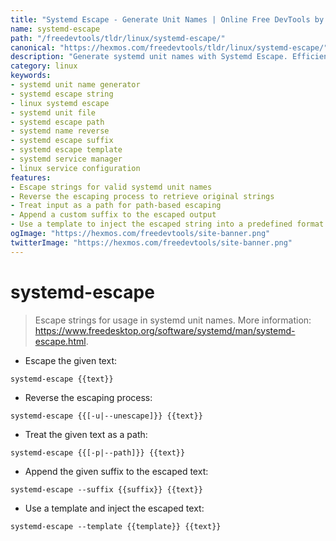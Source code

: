 ```yaml
---
title: "Systemd Escape - Generate Unit Names | Online Free DevTools by Hexmos"
name: systemd-escape
path: "/freedevtools/tldr/linux/systemd-escape/"
canonical: "https://hexmos.com/freedevtools/tldr/linux/systemd-escape/"
description: "Generate systemd unit names with Systemd Escape. Efficiently escape strings for systemd and reverse the process for easy manipulation. Free online tool, no registration required."
category: linux
keywords:
- systemd unit name generator
- systemd escape string
- linux systemd escape
- systemd unit file
- systemd escape path
- systemd name reverse
- systemd escape suffix
- systemd escape template
- systemd service manager
- linux service configuration
features:
- Escape strings for valid systemd unit names
- Reverse the escaping process to retrieve original strings
- Treat input as a path for path-based escaping
- Append a custom suffix to the escaped output
- Use a template to inject the escaped string into a predefined format
ogImage: "https://hexmos.com/freedevtools/site-banner.png"
twitterImage: "https://hexmos.com/freedevtools/site-banner.png"
---
```


# systemd-escape

> Escape strings for usage in systemd unit names.
> More information: <https://www.freedesktop.org/software/systemd/man/systemd-escape.html>.

- Escape the given text:

`systemd-escape {{text}}`

- Reverse the escaping process:

`systemd-escape {{[-u|--unescape]}} {{text}}`

- Treat the given text as a path:

`systemd-escape {{[-p|--path]}} {{text}}`

- Append the given suffix to the escaped text:

`systemd-escape --suffix {{suffix}} {{text}}`

- Use a template and inject the escaped text:

`systemd-escape --template {{template}} {{text}}`
